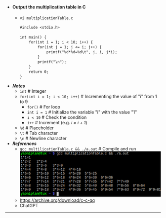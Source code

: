 - #### Output the multiplication table in C
    - `vi multiplicationTable.c`
      ```
      #include <stdio.h>
      
      int main() {
          for(int i = 1; i < 10; i++) {
              for(int j = 1; j <= i; j++) {
                  printf("%d*%d=%d\t", j, i, j*i);
              }
              printf("\n");
          }
          return 0;
      }
      ```
- ***Notes***
    - `int` # Integer
    - `for(int i = 1; i < 10; i++)` # Incrementing the value of "i" from 1 to 9
        - `for()` # For loop
        - `int i = 1` # Initialize the variable "i" with the value "1"
        - `i < 10` # Check the condition
        - `i++` # Increment (e.g. *i = i + 1*)
    - `%d` # Placeholder
    - `\t` # Tab character
    - `\n` # Newline character
- ***References***
    - `gcc multilicationTable.c && ./a.out` # Compile and run
      ![2023-08-13_14-45.png](../assets/2023-08-13_14-45.png)
    - https://archive.org/download/c-c-qq
    - ChatGPT
- ---

